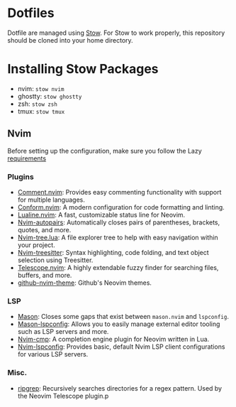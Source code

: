 # Dotfiles
Dotfile are managed using [Stow](https://www.gnu.org/software/stow/). For Stow to work properly, 
this repository should be cloned into your home directory. 

# Installing Stow Packages
- nvim: `stow nvim`
- ghostty: `stow ghostty`
- zsh: `stow zsh`
- tmux: `stow tmux`

## Nvim
Before setting up the configuration, make sure you follow the Lazy [requirements](https://lazy.folke.io/#%EF%B8%8F-requirements)

### Plugins
-   [Comment.nvim](https://github.com/numToStr/Comment.nvim): Provides easy commenting functionality with support for multiple languages.
-   [Conform.nvim](https://github.com/stevearc/conform.nvim): A modern configuration for code formatting and linting.
-   [Lualine.nvim](https://github.com/nvim-lualine/lualine.nvim): A fast, customizable status line for Neovim.
-   [Nvim-autopairs](https://github.com/windwp/nvim-autopairs): Automatically closes pairs of parentheses, brackets, quotes, and more.
-   [Nvim-tree.lua](https://github.com/nvim-tree/nvim-tree.lua): A file explorer tree to help with easy navigation within your project.
-   [Nvim-treesitter](https://github.com/nvim-treesitter/nvim-treesitter): Syntax highlighting, code folding, and text object selection using Treesitter.
-   [Telescope.nvim](https://github.com/nvim-telescope/telescope.nvim): A highly extendable fuzzy finder for searching files, buffers, and more.
-   [github-nvim-theme](https://github.com/projekt0n/github-nvim-theme): Github's Neovim themes. 

### LSP
-   [Mason](https://github.com/williamboman/mason-lspconfig.nvim): Closes some gaps that exist between `mason.nvim` and `lspconfig`.
-   [Mason-lspconfig](https://github.com/williamboman/mason.nvim): Allows you to easily manage external editor tooling such as LSP servers and more.
-   [Nvim-cmp](https://github.com/hrsh7th/nvim-cmp): A completion engine plugin for Neovim written in Lua.
-   [Nvim-lspconfig](https://github.com/neovim/nvim-lspconfig): Provides basic, default Nvim LSP client configurations for various LSP servers.

### Misc.
- [ripgrep](https://github.com/BurntSushi/ripgrep): Recursively searches directories for a regex pattern. Used by the Neovim Telescope plugin.p
